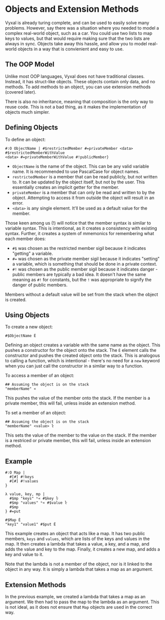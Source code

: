 # Objects and Extension Methods

Vyxal is already turing complete, and can be used to easily solve many problems.
However, say there was a situation where you needed to model a complex real-world
object, such as a car. You could use two lists to map keys to values, but that
would require making sure that the two lists are always in sync. Objects take
away this hassle, and allow you to model real-world objects in a way that is
convienient and easy to use.

## The OOP Model

Unlike most OOP languages, Vyxal does not have traditional classes. Instead, it
has struct-like objects. These objects contain only data, and no methods. To add
methods to an object, you can use extension methods (covered later).

There is also no inheritance, meaning that composition is the only way to reuse
code. This is not a bad thing, as it makes the implementation of objects much
simpler.

## Defining Objects

To define an object:

```
#:O ObjectName | #$restrictedMember #=privateMember <data> #$restrictedMemberWithValue
<data> #=privateMemberWithValue #!publicMember}
```

* `ObjectName` is the name of the object. This can be any valid variable name. It
is recommended to use PascalCase for object names.
* `restrictedMember` is a member that can be read publicly, but not written to. It
can be updated by the object itself, but not by the user. This essentially creates
an implicit getter for the member.
* `privateMember` is a member that can only be read and written to by the object.
Attempting to access it from outside the object will result in an error.
* `<data>` is any single element. It'll be used as a default value for the
member.

Those keen among us (!) will notice that the member syntax is similar to variable
syntax. This is intentional, as it creates a consistency with existing syntax.
Further, it creates a system of mmemonics for remembering what each member does:

* `#$` was chosen as the restricted member sigil because it indicates "getting" a
variable.
* `#=` was chosen as the private member sigil because it indicates "setting" a
variable, which is something that should be done in a private context.
* `#!` was chosen as the public member sigil because it indicates danger - public
members are typically a bad idea. It doesn't have the same meaning as `#!` for
constants, but the `!` was appropriate to signify the danger of public members.

Members without a default value will be set from the stack when the object is
created.

## Using Objects

To create a new object:

```
#$ObjectName Ė
```

Defining an object creates a variable with the same name as the object. This
pushes a constructor for the object onto the stack. The `Ė` element calls the
constructor and pushes the created object onto the stack. This is analogous to
calling a function, which is intentional - there's no need for a `new` keyword
when you can just call the constructor in a similar way to a function.

To access a member of an object:

```
## Assuming the object is on the stack
"memberName" «
```

This pushes the value of the member onto the stack. If the member is a private
member, this will fail, unless inside an extension method.

To set a member of an object:

```
## Assuming the object is on the stack  
"memberName" <value> ŀ
```

This sets the value of the member to the value on the stack. If the member is a
restriced or private member, this will fail, unless inside an extension method.

## Example

```
#:O Map | 
  #[#] #!keys
  #[#] #!values
}

λ value, key, mp | 
  #$mp "keys" ᵇ« #$key ŀ 
  #$mp "values" ᵇ« #$value ŀ
  #$mp
} #=put

#$Map Ė
"key1" "value1" #$put Ė
```

This example creates an object that acts like a map. It has two public members,
`keys` and `values`, which are lists of the keys and values in the map. It then
creates a lambda that takes a value, a key, and a map, and adds the value and key
to the map. Finally, it creates a new map, and adds a key and value to it.

Note that the lambda is not a member of the object, nor is it linked to the
object in any way. It is simply a lambda that takes a map as an argument.

## Extension Methods

In the previous example, we created a lambda that takes a map as an argument. We
then had to pass the map to the lambda as an argument. This is not ideal, as it
does not ensure that `Map` objects are used in the correct way.
